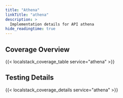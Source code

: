 ```yaml
---
title: "Athena"
linkTitle: "athena"
description: >
  Implementation details for API athena
hide_readingtime: true
---
```


## Coverage Overview

{{< localstack_coverage_table service="athena" >}}

## Testing Details

{{< localstack_coverage_details service="athena" >}}
